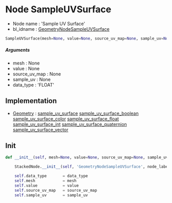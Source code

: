 # Node SampleUVSurface

- Node name : 'Sample UV Surface'
- bl_idname : [GeometryNodeSampleUVSurface](https://docs.blender.org/api/current/bpy.types.GeometryNodeSampleUVSurface.html)


``` python
SampleUVSurface(mesh=None, value=None, source_uv_map=None, sample_uv=None, data_type='FLOAT', node_label=None, node_color=None)
```
##### Arguments

- mesh : None
- value : None
- source_uv_map : None
- sample_uv : None
- data_type : 'FLOAT'

## Implementation

- [Geometry](/docs/GeoNodes/Geometry.md) : [sample_uv_surface](/docs/GeoNodes/Geometry.md#sample_uv_surface) [sample_uv_surface_boolean](/docs/GeoNodes/Geometry.md#sample_uv_surface_boolean) [sample_uv_surface_color](/docs/GeoNodes/Geometry.md#sample_uv_surface_color) [sample_uv_surface_float](/docs/GeoNodes/Geometry.md#sample_uv_surface_float) [sample_uv_surface_int](/docs/GeoNodes/Geometry.md#sample_uv_surface_int) [sample_uv_surface_quaternion](/docs/GeoNodes/Geometry.md#sample_uv_surface_quaternion) [sample_uv_surface_vector](/docs/GeoNodes/Geometry.md#sample_uv_surface_vector)

## Init

``` python
def __init__(self, mesh=None, value=None, source_uv_map=None, sample_uv=None, data_type='FLOAT', node_label=None, node_color=None):

    StackedNode.__init__(self, 'GeometryNodeSampleUVSurface', node_label=node_label, node_color=node_color)

    self.data_type       = data_type
    self.mesh            = mesh
    self.value           = value
    self.source_uv_map   = source_uv_map
    self.sample_uv       = sample_uv
```
